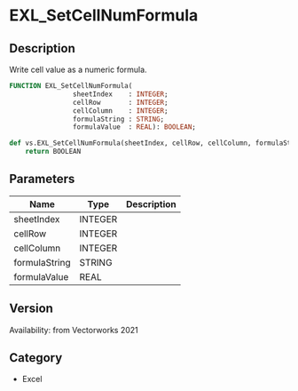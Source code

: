 # EXL_SetCellNumFormula

## Description
Write cell value as a numeric formula.

```pascal
FUNCTION EXL_SetCellNumFormula(
				sheetIndex    : INTEGER;
				cellRow       : INTEGER;
				cellColumn    : INTEGER;
				formulaString : STRING;
				formulaValue  : REAL): BOOLEAN;
```

```python
def vs.EXL_SetCellNumFormula(sheetIndex, cellRow, cellColumn, formulaString, formulaValue):
    return BOOLEAN
```

## Parameters
|Name|Type|Description|
|---|---|---|
|sheetIndex|INTEGER|   |
|cellRow|INTEGER|   |
|cellColumn|INTEGER|   |
|formulaString|STRING|   |
|formulaValue|REAL|   |

## Version
Availability: from Vectorworks 2021

## Category
* Excel

